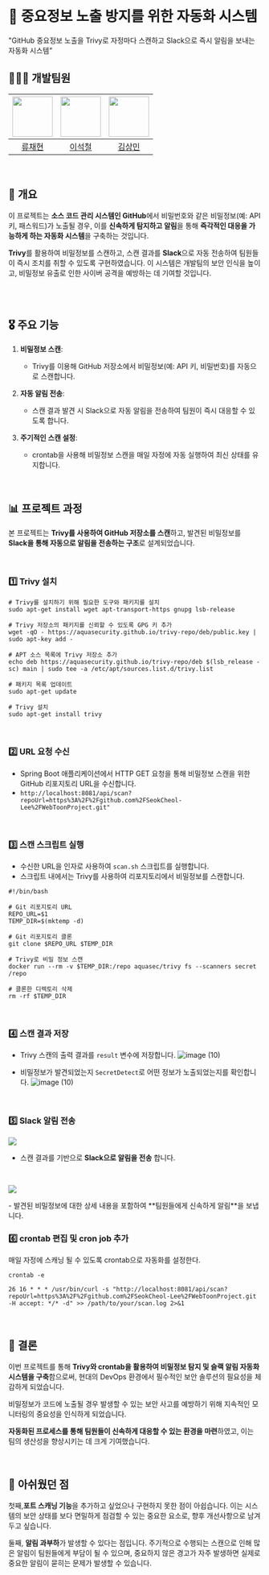 # :space_invader: 중요정보 노출 방지를 위한 자동화 시스템
"GitHub 중요정보 노출을 Trivy로 자정마다 스캔하고 Slack으로 즉시 알림을 보내는 자동화 시스템"


## 👨‍👨‍👧 개발팀원

| <img src="https://avatars.githubusercontent.com/u/65991884?v=4" width="80"> | <img src="https://avatars.githubusercontent.com/u/90691610?v=4" width="80"> | <img src="https://avatars.githubusercontent.com/u/79312705?v=4" width="80"> |
|:---:|:---:|:---:|
| [류채현](https://github.com/RyuChaeHyun) | [이석철](https://github.com/SeokCheol-Lee) | [김상민](https://github.com/isshomin) |

<br>

## 📌 개요

이 프로젝트는 **소스 코드 관리 시스템인 GitHub**에서 비밀번호와 같은 비밀정보(예: API 키, 패스워드)가 노출될 경우, 이를 **신속하게 탐지하고 알림**을 통해 **즉각적인 대응을 가능하게 하는 자동화 시스템**을 구축하는 것입니다. <br>

**Trivy**를 활용하여 비밀정보를 스캔하고, 스캔 결과를 **Slack**으로 자동 전송하여 팀원들이 즉시 조치를 취할 수 있도록 구현하였습니다. 이 시스템은 개발팀의 보안 인식을 높이고, 비밀정보 유출로 인한 사이버 공격을 예방하는 데 기여할 것입니다.

<br>

<br>

## 🎖️ 주요 기능

1. **비밀정보 스캔**:
   - Trivy를 이용해 GitHub 저장소에서 비밀정보(예: API 키, 비밀번호)를 자동으로 스캔합니다.

2. **자동 알림 전송**:
   - 스캔 결과 발견 시 Slack으로 자동 알림을 전송하여 팀원이 즉시 대응할 수 있도록 합니다.

3. **주기적인 스캔 설정**:
   - crontab을 사용해 비밀정보 스캔을 매일 자정에 자동 실행하여 최신 상태를 유지합니다.
<br>


## 📊 프로젝트 과정
본 프로젝트는 **Trivy를 사용하여 GitHub 저장소를 스캔**하고, 발견된 비밀정보를 **Slack을 통해 자동으로 알림을 전송하는 구조**로 설계되었습니다. 

<br>

### 1️⃣ Trivy 설치

```
# Trivy를 설치하기 위해 필요한 도구와 패키지를 설치
sudo apt-get install wget apt-transport-https gnupg lsb-release

# Trivy 저장소의 패키지를 신뢰할 수 있도록 GPG 키 추가
wget -qO - https://aquasecurity.github.io/trivy-repo/deb/public.key | sudo apt-key add -

# APT 소스 목록에 Trivy 저장소 추가
echo deb https://aquasecurity.github.io/trivy-repo/deb $(lsb_release -sc) main | sudo tee -a /etc/apt/sources.list.d/trivy.list

# 패키지 목록 업데이트
sudo apt-get update

# Trivy 설치
sudo apt-get install trivy
```
<br>

### 2️⃣ URL 요청 수신
- Spring Boot 애플리케이션에서 HTTP GET 요청을 통해 비밀정보 스캔을 위한 GitHub 리포지토리 URL을 수신합니다.
- `http://localhost:8081/api/scan?repoUrl=https%3A%2F%2Fgithub.com%2FSeokCheol-Lee%2FWebToonProject.git"`


<br>

### 3️⃣ 스캔 스크립트 실행
- 수신한 URL을 인자로 사용하여 `scan.sh` 스크립트를 실행합니다.
- 스크립트 내에서는 Trivy를 사용하여 리포지토리에서 비밀정보를 스캔합니다.

```
#!/bin/bash

# Git 리포지토리 URL
REPO_URL=$1
TEMP_DIR=$(mktemp -d)

# Git 리포지토리 클론
git clone $REPO_URL $TEMP_DIR

# Trivy로 비밀 정보 스캔
docker run --rm -v $TEMP_DIR:/repo aquasec/trivy fs --scanners secret /repo

# 클론한 디렉토리 삭제
rm -rf $TEMP_DIR
```

<br>

### 4️⃣ 스캔 결과 저장
- Trivy 스캔의 출력 결과를 `result` 변수에 저장합니다.
![image (10)](https://github.com/user-attachments/assets/6a9523f7-3de1-4c93-bf32-36a67d034cd1)

- 비밀정보가 발견되었는지 `SecretDetect`로 어떤 정보가 노출되었는지를 확인합니다.
![image (10)](https://github.com/user-attachments/assets/29f77d4c-845d-4d59-9461-e0acb938d36a)

<br>

### 5️⃣ Slack 알림 전송
<p align="left"><img src="https://github.com/user-attachments/assets/df30ea37-3231-4079-a239-583de0cd51dd"></p>

- 스캔 결과를 기반으로 **Slack으로 알림을 전송** 합니다. <br>


<br>
<p align="left"><img src="https://github.com/user-attachments/assets/101ab839-4619-41ef-8f45-79969b010dc1"></p>
- 발견된 비밀정보에 대한 상세 내용을 포함하여 **팀원들에게 신속하게 알림**을 보냅니다.
<br>

### 6️⃣ crontab 편집 및 cron job 추가

매일 자정에 스캐닝 될 수 있도록 crontab으로 자동화를 설정한다.
```
crontab -e

26 16 * * * /usr/bin/curl -s "http://localhost:8081/api/scan?repoUrl=https%3A%2F%2Fgithub.com%2FSeokCheol-Lee%2FWebToonProject.git -H accept: */* -d" >> /path/to/your/scan.log 2>&1
```

<br>



## 🧐 결론

이번 프로젝트를 통해 **Trivy와 crontab을 활용하여 비밀정보 탐지 및 슬랙 알림 자동화 시스템을 구축**함으로써, 현대의 DevOps 환경에서 필수적인 보안 솔루션의 필요성을 체감하게 되었습니다.

비밀정보가 코드에 노출될 경우 발생할 수 있는 보안 사고를 예방하기 위해 지속적인 모니터링의 중요성을 인식하게 되었습니다.

**자동화된 프로세스를 통해 팀원들이 신속하게 대응할 수 있는 환경을 마련**하였고, 이는 팀의 생산성을 향상시키는 데 크게 기여했습니다.


<br>

## 🤔 아쉬웠던 점

첫째,**포트 스캐닝 기능**을 추가하고 싶었으나 구현하지 못한 점이 아쉽습니다. 이는 시스템의 보안 상태를 보다 면밀하게 점검할 수 있는 중요한 요소로, 향후 개선사항으로 남겨두고 싶습니다.

둘째, **알림 과부하**가 발생할 수 있다는 점입니다. 주기적으로 수행되는 스캔으로 인해 많은 알림이 팀원들에게 부담이 될 수 있으며, 중요하지 않은 경고가 자주 발생하면 실제로 중요한 알림이 묻히는 문제가 발생할 수 있습니다.

<br>
